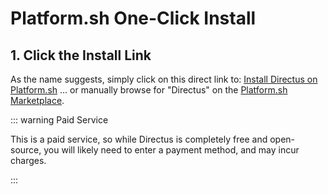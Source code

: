 # Platform.sh One-Click Install

## 1. Click the Install Link

As the name suggests, simply click on this direct link to:
[Install Directus on Platform.sh](https://console.platform.sh/projects/create-project?template=https%3A%2F%2Fraw.githubusercontent.com%2Fplatformsh%2Ftemplate-builder%2Fmaster%2Ftemplates%2Fdirectus%2F.platform.template.yaml)
... or manually browse for "Directus" on the [Platform.sh Marketplace](https://platform.sh/marketplace/).

::: warning Paid Service

This is a paid service, so while Directus is completely free and open-source, you will likely need to enter a payment
method, and may incur charges.

:::
